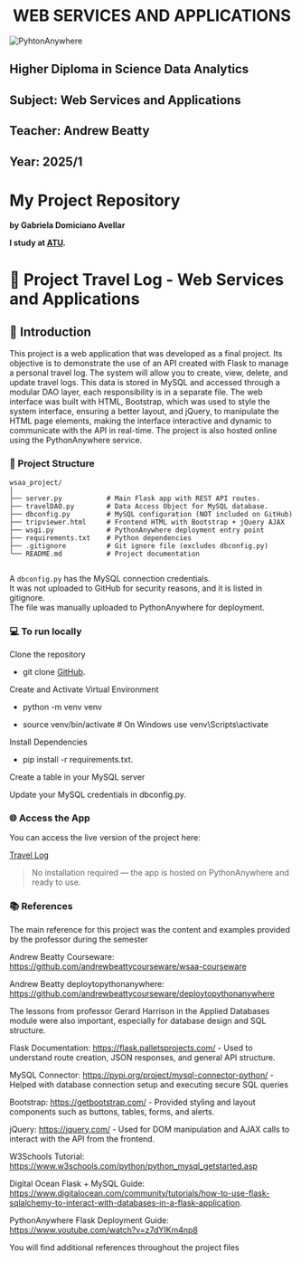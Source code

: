 

<h1 align="center"> WEB SERVICES AND APPLICATIONS </h1>

![PyhtonAnywhere](https://d226lax1qjow5r.cloudfront.net/blog/blogposts/deploying-pythonanywhere-with-the-messages-api/messages_pythonanywhere_1200x600.png)

## Higher Diploma in Science Data Analytics
## Subject: Web Services and Applications
## Teacher: Andrew Beatty
## Year: 2025/1

# My Project Repository
**by Gabriela Domiciano Avellar**

**I study at [ATU](https://www.atu.ie).**

# 📁 Project Travel Log -  Web Services and Applications


## 💬 Introduction 
This project is a web application that was developed as a final project. Its objective is to demonstrate the use of an API created with Flask to manage a personal travel log.
The system will allow you to create, view, delete, and update travel logs. This data is stored in MySQL and accessed through a modular DAO layer, each responsibility is in a separate file.
The web interface was built with HTML, Bootstrap, which was used to style the system interface, ensuring a better layout, and jQuery, to manipulate the HTML page elements, making the interface interactive and dynamic to communicate with the API in real-time.
The project is also hosted online using the PythonAnywhere service.


### 📁 Project Structure

```plaintext
wsaa_project/
│
├── server.py           # Main Flask app with REST API routes.
├── travelDAO.py        # Data Access Object for MySQL database.
├── dbconfig.py         # MySQL configuration (NOT included on GitHub)
├── tripviewer.html     # Frontend HTML with Bootstrap + jQuery AJAX
├── wsgi.py             # PythonAnywhere deployment entry point
├── requirements.txt    # Python dependencies
├── .gitignore          # Git ignore file (excludes dbconfig.py)
└── README.md           # Project documentation


```

A `dbconfig.py` has the MySQL connection credentials.  
It was not uploaded to GitHub for security reasons, and it is listed in gitignore.  
The file was manually uploaded to PythonAnywhere for deployment.


### 💻 To run locally 

Clone the repository
- git clone [GitHub](https://github.com/GabrielaDomiciano/WSAA_project).

Create and Activate Virtual Environment
- python -m venv venv

- source venv/bin/activate   # On Windows use venv\Scripts\activate

Install Dependencies

- pip install -r requirements.txt.

Create a table in your MySQL server

Update your MySQL credentials in dbconfig.py.


### 🌐 Access the App

You can access the live version of the project here:

[Travel Log](https://gabidomiciano.pythonanywhere.com)

> No installation required — the app is hosted on PythonAnywhere and ready to use.



### 📚 References

The main reference for this project was the content and examples provided by the professor during the semester

Andrew Beatty Courseware: https://github.com/andrewbeattycourseware/wsaa-courseware

Andrew Beatty deploytopythonanywhere: https://github.com/andrewbeattycourseware/deploytopythonanywhere 

The lessons from professor Gerard Harrison in the Applied Databases module were also important, especially for database design and SQL structure.

Flask Documentation: https://flask.palletsprojects.com/ - Used to understand route creation, JSON responses, and general API structure.

MySQL Connector: https://pypi.org/project/mysql-connector-python/ - Helped with database connection setup and executing secure SQL queries

Bootstrap: https://getbootstrap.com/ - Provided styling and layout components such as buttons, tables, forms, and alerts.

jQuery: https://jquery.com/ - Used for DOM manipulation and AJAX calls to interact with the API from the frontend.

W3Schools Tutorial: https://www.w3schools.com/python/python_mysql_getstarted.asp

Digital Ocean Flask + MySQL Guide: https://www.digitalocean.com/community/tutorials/how-to-use-flask-sqlalchemy-to-interact-with-databases-in-a-flask-application.

PythonAnywhere Flask Deployment Guide: https://www.youtube.com/watch?v=z7dYIKm4np8

You will find additional references throughout the project files